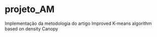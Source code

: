 # projeto_AM
Implementação da metodologia do artigo Improved K-means algorithm based on density Canopy
